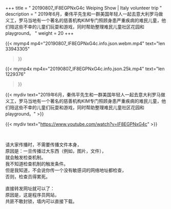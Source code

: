 +++
title = " 20190807_IF8EGPNxG4c Weiping Show | Italy volunteer trip "
description = " 2019年6月，秦伟平先生和一群美国年轻人一起去意大利罗马做义工，罗马当地有一个著名的慈善机构KIM专门照顾身患严重疾病的难民儿童，他们陪这些不幸的儿童们玩耍和游戏，同时帮助整理难民儿童社区花园和playground。 "
weight = 20
+++

{{< mymp4 mp4="20190807_IF8EGPNxG4c.info.json.webm.mp4" 
text="len 33943305"
>}}

{{< mymp4x  mp4x="20190807_IF8EGPNxG4c.info.json.25k.mp4"
text="len 1229376"
>}}


{{< mydiv text="2019年6月，秦伟平先生和一群美国年轻人一起去意大利罗马做义工，罗马当地有一个著名的慈善机构KIM专门照顾身患严重疾病的难民儿童，他们陪这些不幸的儿童们玩耍和游戏，同时帮助整理难民儿童社区花园和playground。" >}}
<br>

{{< mydiv text="https://www.youtube.com/watch?v=IF8EGPNxG4c" >}}


<br>

请大家传播时，不需要传播文件本身，<br>
原因是：一旦传播过大东西（例如，图片，文件），<br>
就会触发检查机制。<br>
我不知道检查机制的触发条件。<br>
但是我知道，不会说你传一个没有敏感词的网络地址都检查，<br>
否则，检查员得累死。<br><br>
直接转发网址就可以了：<br>
原因是，这是程序员网站，<br>
共匪不敢封锁，墙内可以直接下载。


